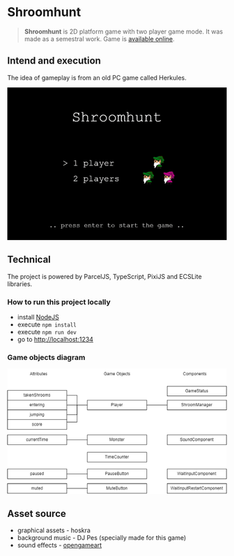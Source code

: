 # Shroomhunt

> **Shroomhunt** is 2D platform game with two player game mode. It was made as a semestral work. Game is [available online](https://shroomhunt.netlify.app).

## Intend and execution

The idea of gameplay is from an old PC game called Herkules.

![preview](doc/shroomhunt.gif)

## Technical

The project is powered by ParcelJS, TypeScript, PixiJS and ECSLite libraries.

### How to run this project locally

- install [NodeJS](https://nodejs.org/en/download/)
- execute `npm install`
- execute `npm run dev`
- go to [http://localhost:1234](http://localhost:1234)

### Game objects diagram

![Diagram](doc/shroomhunt_diagram.drawio.png)

## Asset source
- graphical assets - hoskra
- background music - DJ Pes (specially made for this game)
- sound effects - [opengameart](https://opengameart.org/content/rpg-sound-pack)